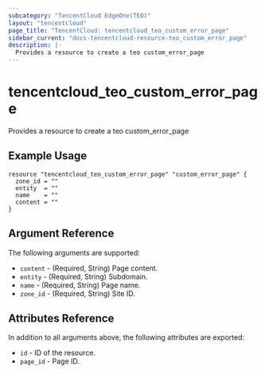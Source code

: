 ```yaml
---
subcategory: "TencentCloud EdgeOne(TEO)"
layout: "tencentcloud"
page_title: "TencentCloud: tencentcloud_teo_custom_error_page"
sidebar_current: "docs-tencentcloud-resource-teo_custom_error_page"
description: |-
  Provides a resource to create a teo custom_error_page
---
```


# tencentcloud_teo_custom_error_page

Provides a resource to create a teo custom_error_page

## Example Usage

```hcl
resource "tencentcloud_teo_custom_error_page" "custom_error_page" {
  zone_id = ""
  entity  = ""
  name    = ""
  content = ""
}
```

## Argument Reference

The following arguments are supported:

* `content` - (Required, String) Page content.
* `entity` - (Required, String) Subdomain.
* `name` - (Required, String) Page name.
* `zone_id` - (Required, String) Site ID.

## Attributes Reference

In addition to all arguments above, the following attributes are exported:

* `id` - ID of the resource.
* `page_id` - Page ID.



